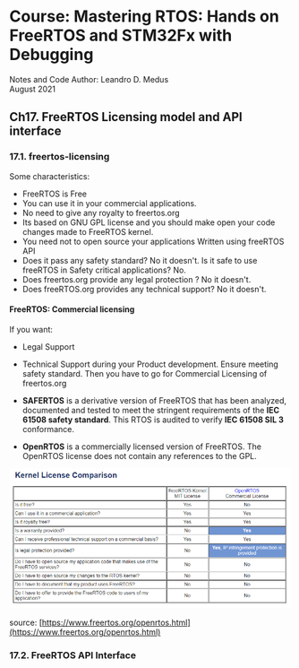 # Course: Mastering RTOS: Hands on FreeRTOS and STM32Fx with Debugging

Notes and Code Author: Leandro D. Medus  
August 2021


## Ch17. FreeRTOS Licensing model and API interface

### 17.1. freertos-licensing


Some characteristics:

* FreeRTOS is Free
* You can use it in your commercial applications.
* No need to give any royalty to freertos.org 
* Its based on GNU GPL license and you should make open your code changes made to FreeRTOS kernel.
* You need not to open source your applications Written using freeRTOS API
* Does it pass any safety standard? No it doesn't. Is it safe to use freeRTOS in Safety critical applications? No.
* Does freertos.org provide any legal protection ? No it doesn't. 
* Does freeRTOS.org provides any technical support? No it doesn't.


#### FreeRTOS: Commercial licensing

If you want: 
* Legal Support
* Technical Support during your Product development. 
Ensure meeting safety standard. Then you have to go for Commercial Licensing of freertos.org

* **SAFERTOS** is a derivative version of FreeRTOS that has been analyzed, documented and tested to meet the stringent requirements of the **IEC 61508 safety standard**. This RTOS is audited to verify **IEC 61508 SIL 3** conformance.

* **OpenRTOS** is a commercially licensed version of FreeRTOS. The OpenRTOS license does not contain any references to the GPL.

![kernel_licensing](img/kernel_licensing.png)

source: [https://www.freertos.org/openrtos.html](https://www.freertos.org/openrtos.html)

### 17.2. FreeRTOS API Interface


